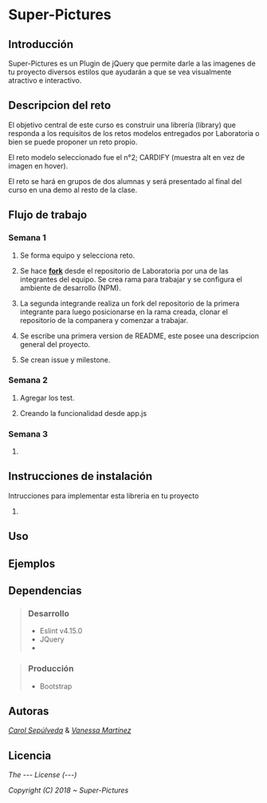 
Super-Pictures
==============


Introducción
------------

<p>Super-Pictures es un Plugin de jQuery que permite darle a las imagenes de tu proyecto diversos estilos que ayudarán a que se vea visualmente atractivo e interactivo.</p>


Descripcion del reto
--------------------

<p>El objetivo central de este curso es construir una librería (library) que responda a los requisitos de los retos modelos entregados por Laboratoria o bien se puede proponer un reto propio.</p>

<p>El reto modelo seleccionado fue el n°2; CARDIFY (muestra alt en vez de imagen en hover).</p>

<p>El reto se hará en grupos de dos alumnas y será presentado al final del curso en una demo al resto de la clase.</p>


Flujo de trabajo
----------------

### Semana 1

1. Se forma equipo y selecciona reto.

2. Se hace [**fork**](https://github.com/Laboratoria-learning/cardify) desde el repositorio de Laboratoria por una de las integrantes del equipo. Se crea rama para trabajar y se configura el ambiente de desarrollo (NPM).

3. La segunda integrande realiza un fork del repositorio de la primera integrante para luego posicionarse en la rama creada, clonar el repositorio de la companera y comenzar a trabajar. 

4. Se escribe una primera version de README, este posee una descripcion general del proyecto. 

5. Se crean issue y milestone.

### Semana 2

1. Agregar los test.

2. Creando la funcionalidad desde app.js
<!-- Agregar tests que describan la API de tu librería y los casos de uso esperados.
Implementar funcionalidad esencial. 
code review
-->

### Semana 3

1.
<!-- Completar implementación de librería y ejemplo principal (usando la librería).
Hacer code review con tus compañeras e instructorxs.
Preparar tu demo/presentación.
Publicar el ejemplo principal (index.html) en GitHub pages. -->


Instrucciones de instalación
----------------------------

<p>Intrucciones para implementar esta libreria en tu proyecto</p>

1. 


Uso
-----

<p></p>


Ejemplos
---------

<p></p>


Dependencias
------------

>### Desarrollo
>
>* Eslint v4.15.0
>* JQuery 
>*

>### Producción 
>
>* Bootstrap 


Autoras
-------
 
[*Carol Sepúlveda*](https://github.com/carol-solivos) & [*Vanessa Martínez*](https://github.com/vanemarnava)


Licencia
--------

*The --- License (---)*

*Copyright (C) 2018 ~ Super-Pictures*

